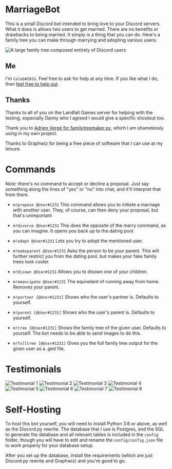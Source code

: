 # MarriageBot

This is a small Discord bot intended to bring love to your Discord servers. What it does is allows two users to get married. There are no benefits or drawbacks to being married. It simply is a thing that you can do. Here's a family tree you can make through marrying and adopting various users:

![A large family tree composed entirely of Discord users](https://sparcli.callumb.co.uk/marriagebot/tree.png)

## Me

I'm `Caleb#2831`. Feel free to ask for help at any time. If you like what I do, then [feel free to help out](https://patreon.com/CallumBartlett).

## Thanks

Thanks to all of you on the Landfall Games server for helping with the testing, especially Danny who I agreed I would give a specific shoutout too.

Thank you to [Adrien Vergé for familytreemaker.py](https://github.com/adrienverge/familytreemaker), which I am shamelessly using in my own project.

Thanks to Graphwiz for being a free piece of software that I can use at my leisure.

# Commands

Note: there's no command to accept or decline a proposal. Just say something along the lines of "yes" or "no" into chat, and it'll interpret that from there.

* `m!propose @User#1231`
This command allows you to initiate a marriage with another user. They, of course, can then deny your proposal, but that's unimportant

* `m!divorce @User#1231`
This does the opposite of the marry command, as you can imagine. It opens you back up to the dating pool.

* `m!adopt @User#1231`
Lets you try to adopt the mentioned user.

* `m!makeparent @User#1231`
Asks the person to be your parent. This will further restrict you from the dating pool, but makes your fake family trees look cooler.

* `m!disown @User#1231`
Allows you to disown one of your children.

* `m!emancipate @User#1231`
The equivelant of running away from home. Removes your parent.

* `m!partner [@User#1231]`
Shows who the user's partner is. Defaults to yourself.

* `m!parent [@User#1231]`
Shows who the user's parent is. Defaults to yourself.

* `m!tree [@User#1231]`
Shows the family tree of the given user. Defaults to yourself. The bot needs to be able to send images to do this.

* `m!fulltree [@User#1231]`
Gives you the full family tree output for the given user as a .ged file.

# Testimonials

![Testimonial 1](https://sparcli.callumb.co.uk/marriagebot/1.png)
![Testimonial 2](https://sparcli.callumb.co.uk/marriagebot/2.png)
![Testimonial 3](https://sparcli.callumb.co.uk/marriagebot/3.png)
![Testimonial 4](https://sparcli.callumb.co.uk/marriagebot/4.png)
![Testimonial 5](https://sparcli.callumb.co.uk/marriagebot/5.png)
![Testimonial 6](https://sparcli.callumb.co.uk/marriagebot/6.png)
![Testimonial 7](https://sparcli.callumb.co.uk/marriagebot/7.png)
![Testimonial 8](https://sparcli.callumb.co.uk/marriagebot/8.png)

# Self-Hosting

To host this bot yourself, you will need to install Python 3.6 or above, as well as the Discord.py rewrite. The database that *I* use is Postgres, and the SQL to generate the database and all relevant tables is included in the `config` folder, though you will have to edit and rename the `config/config.json` file to work properly for your database setup.

After you set up the database, install the requirements (which are just Discord.py rewrite and Graphwiz) and you're good to go.
